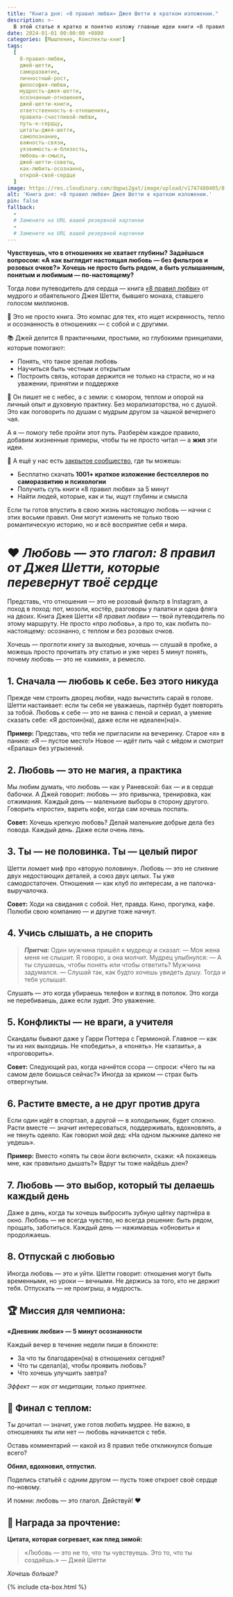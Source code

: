 ```yaml
---
title: "Книга дня: «8 правил любви» Джея Шетти в кратком изложении."
description: >-
  В этой статье я кратко и понятно изложу главные идеи книги «8 правил любви» Джея Шетти. За 5 минут вы узнаете, как эти правила помогают строить осознанные отношения, раскрывать себя и жить с открытым сердцем.
date: 2024-01-01 00:00:00 +0800
categories: [Мышление, Конспекты-книг]
tags:
  [
    8-правил-любви,
    джей-шетти,
    саморазвитие,
    личностный-рост,
    философия-любви,
    мудрость-джея-шетти,
    осознанные-отношения,
    джей-шетти-книги,
    ответственность-в-отношениях,
    правила-счастливой-любви,
    путь-к-сердцу,
    цитаты-джея-шетти,
    самопознание,
    важность-связи,
    уязвимость-и-близость,
    любовь-и-смысл,
    джей-шетти-советы,
    как-любить-осознанно,
    открой-своё-сердце
  ]
image: https://res.cloudinary.com/dqpwi2gat/image/upload/v1747480405/8-rules-love-jay-shetty-willonsuccess-book-cover_ocrs4w.png
alt: 'Книга дня: «8 правил любви» Джея Шетти в кратком изложении.'
pin: false
fallback:
  -
  # Замените на URL вашей резервной картинки
  -
  # Замените на URL вашей резервной картинки
---
```

**Чувствуешь, что в отношениях не хватает глубины?**
**Задаёшься вопросом: «А как выглядит настоящая любовь — без фильтров и розовых очков?»**
**Хочешь не просто быть рядом, а быть услышанным, понятым и любимым — по-настоящему?**

Тогда лови путеводитель для сердца — книга [«8 правил любви»](https://t.me/will_reads) от мудрого и обаятельного Джея Шетти, бывшего монаха, ставшего голосом миллионов.

🧭 Это не просто книга. Это компас для тех, кто ищет искренность, тепло и осознанность в отношениях — с собой и с другими.

📚 Джей делится 8 практичными, простыми, но глубокими принципами, которые помогают:

* Понять, что такое зрелая любовь
* Научиться быть честным и открытым
* Построить связь, которая держится не только на страсти, но и на уважении, принятии и поддержке

🌱 Он пишет не с небес, а с земли: с юмором, теплом и опорой на личный опыт и духовную практику. Без морализаторства, но с душой. Это как поговорить по душам с мудрым другом за чашкой вечернего чая.

А я — помогу тебе пройти этот путь. Разберём каждое правило, добавим жизненные примеры, чтобы ты не просто читал — а **жил** эти идеи.

🎁 А ещё у нас есть [закрытое сообщество](https://t.me/will_reads), где ты можешь:

* Бесплатно скачать **1001+ краткое изложение бестселлеров по саморазвитию и психологии**
* Получить суть книги «8 правил любви» за 5 минут
* Найти людей, которые, как и ты, ищут глубины и смысла

Если ты готов впустить в свою жизнь настоящую любовь — начни с этих восьми правил. Они могут изменить не только твою романтическую историю, но и всё восприятие себя и мира.

# ❤️ *Любовь — это глагол: 8 правил от Джея Шетти, которые перевернут твоё сердце*

Представь, что отношения — это не розовый фильтр в Instagram, а поход в поход: пот, мозоли, костёр, разговоры у палатки и одна фляга на двоих. Книга Джея Шетти *«8 правил любви»* — твой путеводитель по этому маршруту. Не просто «про любовь», а про то, как любить по-настоящему: осознанно, с теплом и без розовых очков.

Хочешь — проглоти книгу за выходные, хочешь — слушай в пробке, а можешь просто прочитать эту статью и уже через 5 минут понять, почему любовь — это не «химия», а ремесло.

## 1. **Сначала — любовь к себе. Без этого никуда**

Прежде чем строить дворец любви, надо вычистить сарай в голове. Шетти настаивает: если ты себя не уважаешь, партнёр будет повторять за тобой. Любовь к себе — это не ванна с пеной и сериал, а умение сказать себе: «Я достоин(на), даже если не идеален(на)».

**Пример:** Представь, что тебя не пригласили на вечеринку. Старое «я» в панике: «Я — пустое место!» Новое — идёт пить чай с мёдом и смотрит «Ералаш» без угрызений.



## 2. **Любовь — это не магия, а практика**

Мы любим думать, что любовь — как у Раневской: бах — и в сердце бабочки. А Джей говорит: любовь — это привычка, тренировка, как отжимания. Каждый день — маленькие выборы в сторону другого. Говорить «прости», варить кофе, когда сам хочешь поспать.

**Совет:** Хочешь крепкую любовь? Делай маленькие добрые дела без повода. Каждый день. Даже если очень лень.



## 3. **Ты — не половинка. Ты — целый пирог**

Шетти ломает миф про «вторую половину». Любовь — это не слияние двух недостающих деталей, а союз двух целых. Ты уже самодостаточен. Отношения — как клуб по интересам, а не палочка-выручалочка.

**Совет:** Ходи на свидания с собой. Нет, правда. Кино, прогулка, кафе. Полюби свою компанию — и другие тоже начнут.



## 4. **Учись слышать, а не спорить**

> ***Притча:***
> Один мужчина пришёл к мудрецу и сказал:
> — Моя жена меня не слышит. Я говорю, а она молчит.
> Мудрец улыбнулся:
> — А ты слушаешь, чтобы понять или чтобы ответить?
> Мужчина задумался.
> — Слушай так, как будто хочешь увидеть душу. Тогда и тебя услышат.

Слушать — это когда убираешь телефон и взгляд в потолок. Это когда не перебиваешь, даже если зудит. Это уважение.



## 5. **Конфликты — не враги, а учителя**

Скандалы бывают даже у Гарри Поттера с Гермионой. Главное — как ты из них выходишь. Не «победить», а «понять». Не «затаить», а «проговорить».

**Совет:** Следующий раз, когда начнётся ссора — спроси: «Чего ты на самом деле боишься сейчас?» Иногда за криком — страх быть отвергнутым.



## 6. **Растите вместе, а не друг против друга**

Если один идёт в спортзал, а другой — в холодильник, будет сложно. Расти вместе — значит интересоваться, поддерживать, вдохновлять, а не тянуть одеяло. Как говорил мой дед: «На одном лыжнике далеко не уедешь».

**Пример:** Вместо «опять ты свои йоги включил», скажи: «А покажешь мне, как правильно дышать?» Вдруг ты тоже найдёшь дзен?



## 7. **Любовь — это выбор, который ты делаешь каждый день**

Даже в день, когда ты хочешь выбросить зубную щётку партнёра в окно. Любовь — не всегда чувство, но всегда решение: быть рядом, прощать, заботиться. Каждый день — нажимаешь «обновить» и продолжаешь.



## 8. **Отпускай с любовью**

Иногда любовь — это и уйти. Шетти говорит: отношения могут быть временными, но уроки — вечными. Не держись за того, кто не держит тебя. Отпускать — не проигрыш, а мудрость.



## **🏆 Миссия для чемпиона:**

**«Дневник любви» — 5 минут осознанности**

Каждый вечер в течение недели пиши в блокноте:

* За что ты благодарен(на) в отношениях сегодня?
* Что ты сделал(а), чтобы проявить любовь?
* Что хочешь улучшить завтра?

*Эффект — как от медитации, только приятнее.*



## 💌 Финал с теплом:

Ты дочитал — значит, уже готов любить мудрее.
Не важно, в отношениях ты или нет — любовь начинается с тебя.

Оставь комментарий — какой из 8 правил тебе откликнулся больше всего?

**Обнял, вдохновил, отпустил.**

Поделись статьёй с одним другом — пусть тоже откроет своё сердце по-новому.

И помни: любовь — это глагол. Действуй! ❤️

## 🎁 Награда за прочтение:

**Цитата, которая согревает, как плед зимой:**

> «Любовь — это не то, что ты чувствуешь. Это то, что ты создаёшь.» — Джей Шетти

*Хочешь больше?* 


{% include cta-box.html %}
